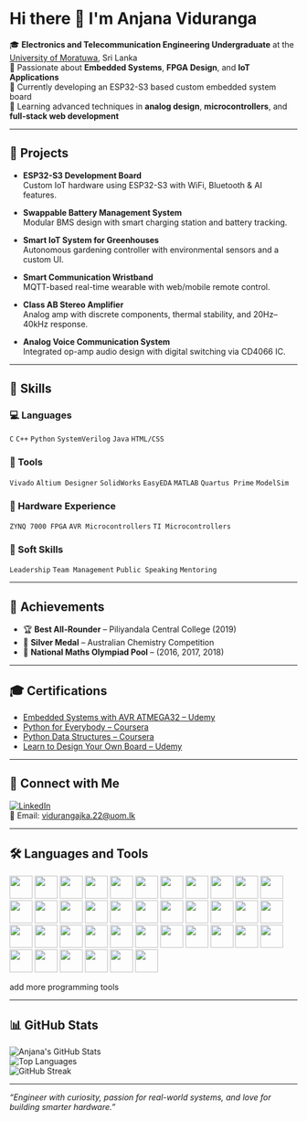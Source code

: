 # Hi there 👋 I'm Anjana Viduranga

🎓 **Electronics and Telecommunication Engineering Undergraduate** at the [University of Moratuwa](https://uom.lk), Sri Lanka  
🚀 Passionate about **Embedded Systems**, **FPGA Design**, and **IoT Applications**  
🔭 Currently developing an ESP32-S3 based custom embedded system board  
🌱 Learning advanced techniques in **analog design**, **microcontrollers**, and **full-stack web development**

---

## 🔧 Projects

- **ESP32-S3 Development Board**  
  Custom IoT hardware using ESP32-S3 with WiFi, Bluetooth & AI features.

- **Swappable Battery Management System**  
  Modular BMS design with smart charging station and battery tracking.

- **Smart IoT System for Greenhouses**  
  Autonomous gardening controller with environmental sensors and a custom UI.

- **Smart Communication Wristband**  
  MQTT-based real-time wearable with web/mobile remote control.

- **Class AB Stereo Amplifier**  
  Analog amp with discrete components, thermal stability, and 20Hz–40kHz response.

- **Analog Voice Communication System**  
  Integrated op-amp audio design with digital switching via CD4066 IC.

---

## 🧠 Skills

### 💻 Languages
`C` `C++` `Python` `SystemVerilog` `Java` `HTML/CSS`

### 🔩 Tools
`Vivado` `Altium Designer` `SolidWorks` `EasyEDA` `MATLAB` `Quartus Prime` `ModelSim`

### 🧰 Hardware Experience
`ZYNQ 7000 FPGA` `AVR Microcontrollers` `TI Microcontrollers`

### 🤝 Soft Skills
`Leadership` `Team Management` `Public Speaking` `Mentoring`

---

## 🏅 Achievements

- 🏆 **Best All-Rounder** – Piliyandala Central College (2019)
- 🥈 **Silver Medal** – Australian Chemistry Competition
- 🧠 **National Maths Olympiad Pool** – (2016, 2017, 2018)

---

## 🎓 Certifications

- [Embedded Systems with AVR ATMEGA32 – Udemy](https://udemy-certificate.s3.amazonaws.com/pdf/UC-f11d701f-756b-4c19-97e6-c01145c9dbd9.pdf)
- [Python for Everybody – Coursera](https://coursera.org/share/7cc1bc580809bb96be4290649c332805)
- [Python Data Structures – Coursera](https://coursera.org/share/548f34cd72b5cae2c2f454de320bf23b)
- [Learn to Design Your Own Board – Udemy](https://www.udemy.com/certificate/UC-72f54aeb-1244-4069-99fb-a7efe322ac67/)

---

## 🤝 Connect with Me

[![LinkedIn](https://img.shields.io/badge/-LinkedIn-blue?style=flat&logo=linkedin)](https://www.linkedin.com/in/anjana-viduranga-292153292/)  
📧 Email: vidurangajka.22@uom.lk

---

## 🛠️ Languages and Tools
<p>
  <img src="https://cdn.jsdelivr.net/gh/devicons/devicon/icons/javascript/javascript-original.svg" width="40"/>
<img src="https://cdn.jsdelivr.net/gh/devicons/devicon/icons/typescript/typescript-original.svg" width="40"/>
<img src="https://cdn.jsdelivr.net/gh/devicons/devicon/icons/react/react-original.svg" width="40"/>
<img src="https://cdn.jsdelivr.net/gh/devicons/devicon/icons/vuejs/vuejs-original.svg" width="40"/>
<img src="https://cdn.jsdelivr.net/gh/devicons/devicon/icons/angularjs/angularjs-original.svg" width="40"/>
<img src="https://cdn.jsdelivr.net/gh/devicons/devicon/icons/nodejs/nodejs-original.svg" width="40"/>
<img src="https://cdn.jsdelivr.net/gh/devicons/devicon/icons/express/express-original.svg" width="40"/>
<img src="https://cdn.jsdelivr.net/gh/devicons/devicon/icons/django/django-plain.svg" width="40"/>
<img src="https://cdn.jsdelivr.net/gh/devicons/devicon/icons/flask/flask-original.svg" width="40"/>
<img src="https://cdn.jsdelivr.net/gh/devicons/devicon/icons/docker/docker-original.svg" width="40"/>
<img src="https://cdn.jsdelivr.net/gh/devicons/devicon/icons/kubernetes/kubernetes-plain.svg" width="40"/>
<img src="https://cdn.jsdelivr.net/gh/devicons/devicon/icons/terraform/terraform-original.svg" width="40"/>
<img src="https://cdn.jsdelivr.net/gh/devicons/devicon/icons/ansible/ansible-original.svg" width="40"/>
<img src="https://cdn.jsdelivr.net/gh/devicons/devicon/icons/mysql/mysql-original.svg" width="40"/>
<img src="https://cdn.jsdelivr.net/gh/devicons/devicon/icons/postgresql/postgresql-original.svg" width="40"/>
<img src="https://cdn.jsdelivr.net/gh/devicons/devicon/icons/mongodb/mongodb-original.svg" width="40"/>
<img src="https://cdn.jsdelivr.net/gh/devicons/devicon/icons/redis/redis-original.svg" width="40"/>
<img src="https://cdn.jsdelivr.net/gh/devicons/devicon/icons/graphql/graphql-plain.svg" width="40"/>
<img src="https://cdn.jsdelivr.net/gh/devicons/devicon/icons/ruby/ruby-original.svg" width="40"/>
<img src="https://cdn.jsdelivr.net/gh/devicons/devicon/icons/rails/rails-original-wordmark.svg" width="40"/>
<img src="https://cdn.jsdelivr.net/gh/devicons/devicon/icons/swift/swift-original.svg" width="40"/>
<img src="https://cdn.jsdelivr.net/gh/devicons/devicon/icons/flutter/flutter-original.svg" width="40"/>
<img src="https://cdn.jsdelivr.net/gh/devicons/devicon/icons/go/go-original.svg" width="40"/>
<img src="https://cdn.jsdelivr.net/gh/devicons/devicon/icons/csharp/csharp-original.svg" width="40"/>
<img src="https://cdn.jsdelivr.net/gh/devicons/devicon/icons/php/php-original.svg" width="40"/>
<img src="https://cdn.jsdelivr.net/gh/devicons/devicon/icons/linux/linux-original.svg" width="40"/>
<img src="https://cdn.jsdelivr.net/gh/devicons/devicon/icons/bash/bash-original.svg" width="40"/>
<img src="https://cdn.jsdelivr.net/gh/devicons/devicon/icons/powershell/powershell-original.svg" width="40"/>
<img src="https://cdn.jsdelivr.net/gh/devicons/devicon/icons/git/git-original.svg" width="40"/>
<img src="https://cdn.jsdelivr.net/gh/devicons/devicon/icons/github/github-original.svg" width="40"/>
<img src="https://cdn.jsdelivr.net/gh/devicons/devicon/icons/vscode/vscode-original.svg" width="40"/>
<!-- STM Tools -->
<img src="https://cdn.jsdelivr.net/gh/devicons/devicon/icons/stm32/stm32-original.svg" width="40"/>
<img src="https://cdn.jsdelivr.net/gh/devicons/devicon/icons/keil/keil-original.svg" width="40"/>
<img src="https://cdn.jsdelivr.net/gh/devicons/devicon/icons/iar/iar-original.svg" width="40"/>
<img src="https://cdn.jsdelivr.net/gh/devicons/devicon/icons/microchip/microchip-original.svg" width="40"/>

<!-- FPGA Tools -->
<img src="https://cdn.jsdelivr.net/gh/devicons/devicon/icons/vivado/vivado-original.svg" width="40"/>
<img src="https://cdn.jsdelivr.net/gh/devicons/devicon/icons/quartus/quartus-original.svg" width="40"/>
<img src="https://cdn.jsdelivr.net/gh/devicons/devicon/icons/mentor/mentor-original.svg" width="40"/>
<img src="https://cdn.jsdelivr.net/gh/devicons/devicon/icons/modelsim/modelsim-original.svg" width="40"/>


</p> add more programming tools

---

## 📊 GitHub Stats

![Anjana's GitHub Stats](https://github-readme-stats.vercel.app/api?username=anjanaviduranga&show_icons=true&theme=radical)  
![Top Languages](https://github-readme-stats.vercel.app/api/top-langs/?username=anjanaviduranga&layout=compact&theme=radical)  
![GitHub Streak](https://streak-stats.demolab.com?user=anjanaviduranga&theme=radical&date_format=M%20j%5B%2C%20Y%5D)

---

_“Engineer with curiosity, passion for real-world systems, and love for building smarter hardware.”_
